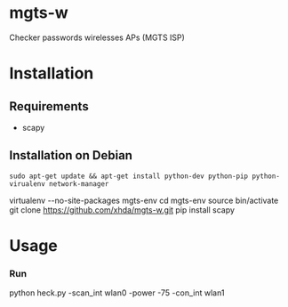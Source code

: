 # mgts-w
Checker passwords wirelesses APs (MGTS ISP)
# Installation

## Requirements

* scapy
  
## Installation on Debian

	sudo apt-get update && apt-get install python-dev python-pip python-virualenv network-manager
  virtualenv --no-site-packages mgts-env
  cd mgts-env
  source bin/activate
  git clone https://github.com/xhda/mgts-w.git
  pip install scapy

# Usage
### Run
  python heck.py -scan_int wlan0 -power -75 -con_int wlan1
